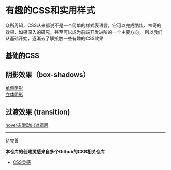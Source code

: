 # 有趣的CSS和实用样式

众所周知，CSS从来都说不是一个简单的样式表语言，它可以完成酷炫、神奇的效果，如果深入的研究，甚至可以成为前端开发进阶的一个主要方向。
所以我们从基础开始，逐渐去了解接触一些有趣的CSS效果


## 基础的CSS

## 阴影效果（box-shadows）
[单侧阴影](https://webbj97.github.io/Interesting-CSS/CSS3/shadow/one.html)  
[立体阴影](https://webbj97.github.io/Interesting-CSS/CSS3/shadow/two.html)  

## 过渡效果 (transition)
[hover态滑动出遮罩层](https://webbj97.github.io/Interesting-CSS/CSS3/transition/one.html)  



---
待完善

**本仓库的创建灵感来自多个Github的CSS相关仓库**
* [CSS灵感](https://github.com/chokcoco/CSS-Inspiration)